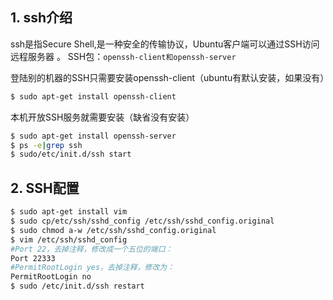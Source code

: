 ## 1. ssh介绍
ssh是指Secure Shell,是一种安全的传输协议，Ubuntu客户端可以通过SSH访问远程服务器 。
SSH包：`openssh-client和openssh-server`

登陆别的机器的SSH只需要安装openssh-client（ubuntu有默认安装，如果没有）

```bash
$ sudo apt-get install openssh-client
```
本机开放SSH服务就需要安装（缺省没有安装）

```bash
$ sudo apt-get install openssh-server
$ ps -e|grep ssh
$ sudo/etc/init.d/ssh start
```
## 2. SSH配置

```bash
$ sudo apt-get install vim
$ sudo cp/etc/ssh/sshd_config /etc/ssh/sshd_config.original
$ sudo chmod a-w /etc/ssh/sshd_config.original
$ vim /etc/ssh/sshd_config
#Port 22，去掉注释，修改成一个五位的端口：
Port 22333
#PermitRootLogin yes，去掉注释，修改为：
PermitRootLogin no
$ sudo /etc/init.d/ssh restart
```

